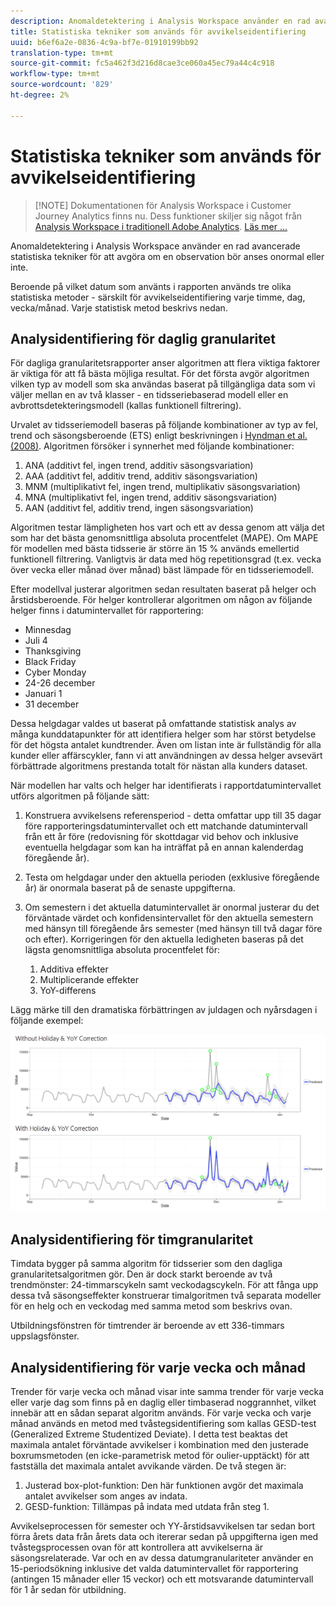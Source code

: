 ```yaml
---
description: Anomaldetektering i Analysis Workspace använder en rad avancerade statistiska tekniker för att avgöra om en observation bör anses onormal eller inte.
title: Statistiska tekniker som används för avvikelseidentifiering
uuid: b6ef6a2e-0836-4c9a-bf7e-01910199bb92
translation-type: tm+mt
source-git-commit: fc5a462f3d216d8cae3ce060a45ec79a44c4c918
workflow-type: tm+mt
source-wordcount: '829'
ht-degree: 2%

---
```



# Statistiska tekniker som används för avvikelseidentifiering

>[!NOTE] Dokumentationen för Analysis Workspace i Customer Journey Analytics finns nu. Dess funktioner skiljer sig något från [Analysis Workspace i traditionell Adobe Analytics](https://docs.adobe.com/content/help/en/analytics/analyze/analysis-workspace/home.html). [Läs mer …](/help/getting-started/cja-aa.md)

Anomaldetektering i Analysis Workspace använder en rad avancerade statistiska tekniker för att avgöra om en observation bör anses onormal eller inte.

Beroende på vilket datum som använts i rapporten används tre olika statistiska metoder - särskilt för avvikelseidentifiering varje timme, dag, vecka/månad. Varje statistisk metod beskrivs nedan.

## Analysidentifiering för daglig granularitet

För dagliga granularitetsrapporter anser algoritmen att flera viktiga faktorer är viktiga för att få bästa möjliga resultat. För det första avgör algoritmen vilken typ av modell som ska användas baserat på tillgängliga data som vi väljer mellan en av två klasser - en tidsseriebaserad modell eller en avbrottsdetekteringsmodell (kallas funktionell filtrering).

Urvalet av tidsseriemodell baseras på följande kombinationer av typ av fel, trend och säsongsberoende (ETS) enligt beskrivningen i [Hyndman et al. (2008)](https://www.springer.com/us/book/9783540719168). Algoritmen försöker i synnerhet med följande kombinationer:

1. ANA (additivt fel, ingen trend, additiv säsongsvariation)
1. AAA (additivt fel, additiv trend, additiv säsongsvariation)
1. MNM (multiplikativt fel, ingen trend, multiplikativ säsongsvariation)
1. MNA (multiplikativt fel, ingen trend, additiv säsongsvariation)
1. AAN (additivt fel, additiv trend, ingen säsongsvariation)

Algoritmen testar lämpligheten hos vart och ett av dessa genom att välja det som har det bästa genomsnittliga absoluta procentfelet (MAPE). Om MAPE för modellen med bästa tidsserie är större än 15 % används emellertid funktionell filtrering. Vanligtvis är data med hög repetitionsgrad (t.ex. vecka över vecka eller månad över månad) bäst lämpade för en tidsseriemodell.

Efter modellval justerar algoritmen sedan resultaten baserat på helger och årstidsberoende. För helger kontrollerar algoritmen om någon av följande helger finns i datumintervallet för rapportering:

* Minnesdag
* Juli 4
* Thanksgiving
* Black Friday
* Cyber Monday
* 24-26 december
* Januari 1
* 31 december

Dessa helgdagar valdes ut baserat på omfattande statistisk analys av många kunddatapunkter för att identifiera helger som har störst betydelse för det högsta antalet kundtrender. Även om listan inte är fullständig för alla kunder eller affärscykler, fann vi att användningen av dessa helger avsevärt förbättrade algoritmens prestanda totalt för nästan alla kunders dataset.

När modellen har valts och helger har identifierats i rapportdatumintervallet utförs algoritmen på följande sätt:

1. Konstruera avvikelsens referensperiod - detta omfattar upp till 35 dagar före rapporteringsdatumintervallet och ett matchande datumintervall från ett år före (redovisning för skottdagar vid behov och inklusive eventuella helgdagar som kan ha inträffat på en annan kalenderdag föregående år).
1. Testa om helgdagar under den aktuella perioden (exklusive föregående år) är onormala baserat på de senaste uppgifterna.
1. Om semestern i det aktuella datumintervallet är onormal justerar du det förväntade värdet och konfidensintervallet för den aktuella semestern med hänsyn till föregående års semester (med hänsyn till två dagar före och efter). Korrigeringen för den aktuella ledigheten baseras på det lägsta genomsnittliga absoluta procentfelet för:

   1. Additiva effekter
   1. Multiplicerande effekter
   1. YoY-differens

Lägg märke till den dramatiska förbättringen av juldagen och nyårsdagen i följande exempel:

![](assets/anomaly_statistics.png)

## Analysidentifiering för timgranularitet

Timdata bygger på samma algoritm för tidsserier som den dagliga granularitetsalgoritmen gör. Den är dock starkt beroende av två trendmönster: 24-timmarscykeln samt veckodagscykeln. För att fånga upp dessa två säsongseffekter konstruerar timalgoritmen två separata modeller för en helg och en veckodag med samma metod som beskrivs ovan.

Utbildningsfönstren för timtrender är beroende av ett 336-timmars uppslagsfönster.

## Analysidentifiering för varje vecka och månad

Trender för varje vecka och månad visar inte samma trender för varje vecka eller varje dag som finns på en daglig eller timbaserad noggrannhet, vilket innebär att en sådan separat algoritm används. För varje vecka och varje månad används en metod med tvåstegsidentifiering som kallas GESD-test (Generalized Extreme Studentized Deviate). I detta test beaktas det maximala antalet förväntade avvikelser i kombination med den justerade boxrumsmetoden (en icke-parametrisk metod för oulier-upptäckt) för att fastställa det maximala antalet avvikande värden. De två stegen är:

1. Justerad box-plot-funktion: Den här funktionen avgör det maximala antalet avvikelser som anges av indata.
1. GESD-funktion: Tillämpas på indata med utdata från steg 1.

Avvikelseprocessen för semester och YY-årstidsavvikelsen tar sedan bort förra årets data från årets data och itererar sedan på uppgifterna igen med tvåstegsprocessen ovan för att kontrollera att avvikelserna är säsongsrelaterade. Var och en av dessa datumgranulariteter använder en 15-periodsökning inklusive det valda datumintervallet för rapportering (antingen 15 månader eller 15 veckor) och ett motsvarande datumintervall för 1 år sedan för utbildning.
